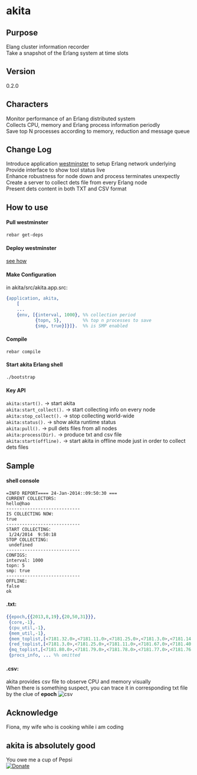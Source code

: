 akita
=====

Purpose  
-------
Elang cluster information recorder  
Take a snapshot of the Erlang system at time slots  

Version  
-------
0.2.0  

Characters  
-----------
Monitor performance of an Erlang distributed system  
Collects CPU, memory and Erlang process information periodly  
Save top N processes according to memory, reduction and message queue  

Change Log  
----------
Introduce application [westminster] to setup Erlang network underlying  
Provide interface to show tool status live  
Enhance robustness for node down and process terminates unexpectly  
Create a server to collect dets file from every Erlang node  
Present dets content in both TXT and CSV format  

How to use  
----------  
#### Pull westminster
`rebar get-deps`

#### Deploy westminster
[see how]  

#### Make Configuration
in akita/src/akita.app.src:  
```erlang
{application, akita,
    [
    ...
    {env, [{interval, 1000}, %% collection period
           {topn, 5},        %% top n processes to save
           {smp, true}]}]}.  %% is SMP enabled
```
#### Compile
`rebar compile`

#### Start akita Erlang shell
`./bootstrap`

#### Key API
`akita:start().` -> start akita  
`akita:start_collect().` -> start collecting info on every node  
`akita:stop_collect().` -> stop collecting world-wide  
`akita:status().` -> show akita runtime status  
`akita:pull().` -> pull dets files from all nodes  
`akita:process(Dir).` -> produce txt and csv file  
`akita:start(offline).` -> start akita in offline mode just in order to collect dets files  

Sample
------
#### shell console
```shell
=INFO REPORT==== 24-Jan-2014::09:50:30 ===
CURRENT COLLECTORS: 
hello@hao
----------------------------
IS COLLECTING NOW: 
true
----------------------------
START COLLECTING: 
 1/24/2014  9:50:18
STOP COLLECTING: 
 undefined
----------------------------
CONFIGS: 
interval: 1000
topn: 5
smp: true
----------------------------
OFFLINE: 
false
ok
```
#### .txt:  
```erlang
{{epoch,{{2013,8,19},{20,50,31}}},
 {core,-1},
 {cpu_util,-1},
 {mem_util,-1},
 {mem_toplist,[<7181.32.0>,<7181.11.0>,<7181.25.0>,<7181.3.0>,<7181.14.0>]},
 {red_toplist,[<7181.3.0>,<7181.25.0>,<7181.11.0>,<7181.67.0>,<7181.40.0>]},
 {mq_toplist,[<7181.80.0>,<7181.79.0>,<7181.78.0>,<7181.77.0>,<7181.76.0>]},
 {procs_info, ... %% omitted
```  
#### .csv:  
akita provides csv file to observe CPU and memory visually  
When there is something suspect, you can trace it in corresponding txt file by the clue of **epoch**
![csv][1]  

Acknowledge
-----------
Fiona, my wife who is cooking while i am coding  

akita is absolutely good
------------------------
You owe me a cup of Pepsi  
[![Donate]](http://goo.gl/6zcOL)  

  [westminster]:  https://github.com/ruanhao/westminster.git
  [see how]:  https://github.com/ruanhao/westminster.git
  [Donate]:  https://www.paypal.com/en_US/i/btn/btn_donate_SM.gif
  [1]:  https://raw.github.com/ruanhao/akita/master/sample/sample.png
